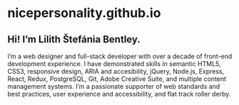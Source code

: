 # nicepersonality.github.io

## Hi! I’m Lilith Štefánia Bentley.

I’m a web designer and full-stack developer with over a decade of front-end development experience. I have demonstrated skills in semantic HTML5, CSS3, responsive design, ARIA and accesibility, jQuery, Node.js, Express, React, Redux, PostgreSQL, Git, Adobe Creative Suite, and multiple content management systems. I’m a passionate supporter of web standards and best practices, user experience and accessibility, and flat track roller derby.